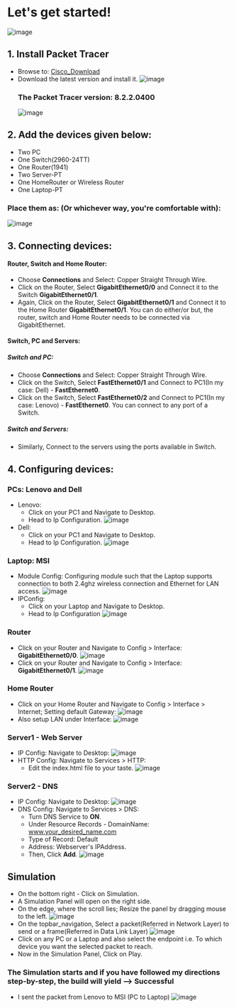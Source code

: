 # Let's get started!
![image](https://github.com/SirJosh-i/Simple-Internet-Simulation-using-Packet-Tracer/blob/master/Screenshots/Simple%20Internet%20-%20Cisco%20Model%20-%20Resized.png)
## 1. Install Packet Tracer
- Browse to: [Cisco_Download](https://www.computernetworkingnotes.com/ccna-study-guide/download-packet-tracer-for-windows-and-linux.html)
- Download the latest version and install it.
  ![image](https://github.com/SirJosh-i/Simple-Internet-Simulation-using-Packet-Tracer/assets/69949528/f02d720e-2b28-4fda-9a30-ace28bc0d47b)
  ### The Packet Tracer version: 8.2.2.0400
  ![image](https://github.com/SirJosh-i/Simple-Internet-Simulation-using-Packet-Tracer/assets/69949528/6211341c-f73d-416a-a9c5-23e96f0cced1)

## 2. Add the devices given below:
  - Two PC
  - One Switch(2960-24TT)
  - One Router(1941)
  - Two Server-PT
  - One HomeRouter or Wireless Router
  - One Laptop-PT
  ### Place them as: (Or whichever way, you're comfortable with):
  ![image](https://github.com/SirJosh-i/Simple-Internet-Simulation-using-Packet-Tracer/blob/master/Screenshots/Place_it_as_such%20-%20Cisco.png)
  
## 3. Connecting devices:
  #### Router, Switch and Home Router:
  - Choose **Connections** and Select: Copper Straight Through Wire.
  - Click on the Router, Select **GigabitEthernet0/0** and Connect it to the Switch **GigabitEthernet0/1**.
  - Again, Click on the Router, Select **GigabitEthernet0/1** and Connect it to the Home Router **GigabitEthernet0/1**.
    You can do either/or but, the router, switch and Home Router needs to be connected via GigabitEthernet.
    
  #### Switch, PC and Servers:
  ##### Switch and PC:
  - Choose **Connections** and Select: Copper Straight Through Wire.
  - Click on the Switch, Select **FastEthernet0/1** and Connect to PC1(In my case: Dell) - **FastEthernet0**.
  - Click on the Switch, Select **FastEthernet0/2** and Connect to PC1(In my case: Lenovo) - **FastEthernet0**.
    You can connect to any port of a Switch.
  ##### Switch and Servers:
  - Similarly, Connect to the servers using the ports available in Switch.

## 4. Configuring devices:
  ### PCs: Lenovo and Dell
  - Lenovo:
    - Click on your PC1 and Navigate to Desktop.
    - Head to Ip Configuration.
    ![image](https://github.com/SirJosh-i/Simple-Internet-Simulation-using-Packet-Tracer/blob/master/Screenshots/Lenovo%20-%20PC.png)
  - Dell:
    - Click on your PC1 and Navigate to Desktop.
    - Head to Ip Configuration.
    ![image](https://github.com/SirJosh-i/Simple-Internet-Simulation-using-Packet-Tracer/blob/master/Screenshots/Dell%20-%20PC.png)

  ### Laptop: MSI
  - Module Config: Configuring module such that the Laptop supports connection to both 2.4ghz wireless connection and Ethernet for LAN access.
  ![image](https://github.com/SirJosh-i/Simple-Internet-Simulation-using-Packet-Tracer/blob/master/Screenshots/Laptop%20-%20WPC300N_Module.png)
  - IPConfig:
    - Click on your Laptop and Navigate to Desktop.
    - Head to Ip Configuration
    ![image](https://github.com/SirJosh-i/Simple-Internet-Simulation-using-Packet-Tracer/blob/master/Screenshots/IP_Config%20-%20Laptop.png)

  ### Router
  - Click on your Router and Navigate to Config > Interface: **GigabitEthernet0/0**.
  ![image](https://github.com/SirJosh-i/Simple-Internet-Simulation-using-Packet-Tracer/blob/master/Screenshots/Router_Config%20-%20Switch_side%20-%20Gigabit0-0.png)
  - Click on your Router and Navigate to Config > Interface: **GigabitEthernet0/1**.
  ![image](https://github.com/SirJosh-i/Simple-Internet-Simulation-using-Packet-Tracer/blob/master/Screenshots/Router_Config%20-%20Wireless_Router_side-%20Gigabit0-1.png)

  ### Home Router
  - Click on your Home Router and Navigate to Config > Interface > Internet; Setting default Gateway:
  ![image](https://github.com/SirJosh-i/Simple-Internet-Simulation-using-Packet-Tracer/blob/master/Screenshots/Default_Gateway%20of%20Wireless_Router.png)
  - Also setup LAN under Interface:
  ![image](https://github.com/SirJosh-i/Simple-Internet-Simulation-using-Packet-Tracer/blob/master/Screenshots/IP_Config%20-%20Wireless_Router.png)

  ### Server1 - Web Server
  - IP Config: Navigate to Desktop:
  ![image](https://github.com/SirJosh-i/Simple-Internet-Simulation-using-Packet-Tracer/blob/master/Screenshots/Webserver_IP%20-%20Config.png)
  - HTTP Config: Navigate to Services > HTTP:
    - Edit the index.html file to your taste.
    ![image](https://github.com/SirJosh-i/Simple-Internet-Simulation-using-Packet-Tracer/blob/master/Screenshots/Webserver_Service%20-%20HTTP.png)

  ### Server2 - DNS
  - IP Config: Navigate to Desktop:
  ![image](https://github.com/SirJosh-i/Simple-Internet-Simulation-using-Packet-Tracer/blob/master/Screenshots/Server_DNS%20-%20IP_Config.png)
  - DNS Config: Navigate to Services > DNS:
    - Turn DNS Service to **ON**. 
    - Under Resource Records - DomainName: www.your_desired_name.com
    - Type of Record: Default
    - Address: Webserver's IPAddress.
    - Then, Click **Add**.
    ![image](https://github.com/SirJosh-i/Simple-Internet-Simulation-using-Packet-Tracer/blob/master/Screenshots/Server_DNS%20-%20Config.png)

## Simulation
- On the bottom right - Click on Simulation.
- A Simulation Panel will open on the right side.
- On the edge, where the scroll lies; Resize the panel by dragging mouse to the left.
![image](https://github.com/SirJosh-i/Simple-Internet-Simulation-using-Packet-Tracer/blob/master/Screenshots/Simulation%20Panel_Resize%20-%20Cisco.png)
- On the topbar_navigation, Select a packet(Referred in Network Layer) to send or a frame(Referred in Data Link Layer)
![image](https://github.com/SirJosh-i/Simple-Internet-Simulation-using-Packet-Tracer/blob/master/Screenshots/Add-Simple-PDU.png)
- Click on any PC or a Laptop and also select the endpoint i.e. To which device you want the selected packet to reach.
- Now in the Simulation Panel, Click on Play.
### The Simulation starts and if you have followed my directions step-by-step, the build will yield --> Successful
- I sent the packet from Lenovo to MSI (PC to Laptop)
![image](https://github.com/SirJosh-i/Simple-Internet-Simulation-using-Packet-Tracer/blob/master/Screenshots/Lenovo%20to%20MSI%20-%20Successful.png)
